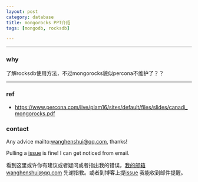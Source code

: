```yaml
---
layout: post
category: database
title: mongorocks PPT介绍
tags: [mongodb, rocksdb]

---
```


  

---

### why

了解rocksdb使用方法，不过mongorocks貌似percona不维护了？？

----



### ref

- <https://www.percona.com/live/plam16/sites/default/files/slides/canadi_mongorocks.pdf>

### contact

Any advice mailto:wanghenshui@qq.com, thanks! 

Pulling a [issue](https://github.com/wanghenshui/wanghenshui.github.io/issues/new) is fine! I can get noticed from email.

看到这里或许你有建议或者疑问或者指出我的错误，我的邮箱wanghenshui@qq.com 先谢指教。或者到博客上提[issue](https://github.com/wanghenshui/wanghenshui.github.io/issues/new) 我能收到邮件提醒。